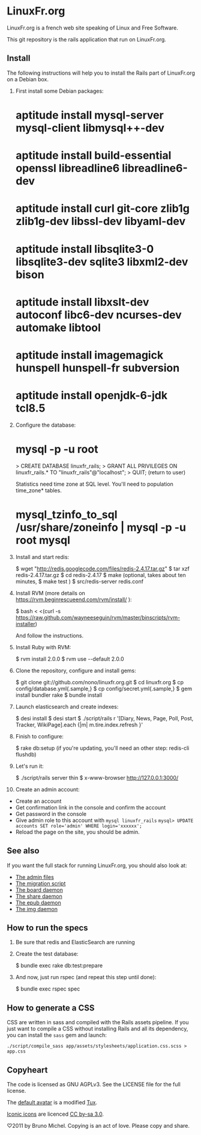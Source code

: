 LinuxFr.org
===========

LinuxFr.org is a french web site speaking of Linux and Free Software.

This git repository is the rails application that run on LinuxFr.org.


Install
-------

The following instructions will help you to install the Rails part of
LinuxFr.org on a Debian box.

1) First install some Debian packages:

    # aptitude install mysql-server mysql-client libmysql++-dev
    # aptitude install build-essential openssl libreadline6 libreadline6-dev
    # aptitude install curl git-core zlib1g zlib1g-dev libssl-dev libyaml-dev
    # aptitude install libsqlite3-0 libsqlite3-dev sqlite3 libxml2-dev bison
    # aptitude install libxslt-dev autoconf libc6-dev ncurses-dev automake libtool
    # aptitude install imagemagick hunspell hunspell-fr subversion
    # aptitude install openjdk-6-jdk tcl8.5

2) Configure the database:

    # mysql -p -u root
    <enter your root password for mysql>
    > CREATE DATABASE linuxfr_rails;
    > GRANT ALL PRIVILEGES ON linuxfr_rails.* TO "linuxfr_rails"@"localhost";
    > QUIT;
    (return to user)

    Statistics need time zone at SQL level. You'll need to population time_zone* tables.
    # mysql_tzinfo_to_sql /usr/share/zoneinfo | mysql -p -u root mysql

3) Install and start redis:

    $ wget "http://redis.googlecode.com/files/redis-2.4.17.tar.gz"
    $ tar xzf redis-2.4.17.tar.gz
    $ cd redis-2.4.17
    $ make
    (optional, takes about ten minutes, $ make test )
    $ src/redis-server redis.conf

4) Install RVM (more details on https://rvm.beginrescueend.com/rvm/install/ ):

    $ bash < <(curl -s https://raw.github.com/wayneeseguin/rvm/master/binscripts/rvm-installer)

   And follow the instructions.

5) Install Ruby with RVM:

    $ rvm install 2.0.0
    $ rvm use --default 2.0.0

6) Clone the repository, configure and install gems:

    $ git clone git://github.com/nono/linuxfr.org.git
    $ cd linuxfr.org
    $ cp config/database.yml{.sample,}
    $ cp config/secret.yml{.sample,}
    $ gem install bundler rake
    $ bundle install

7) Launch elasticsearch and create indexes:

    $ desi install
    $ desi start
    $ ./script/rails r '[Diary, News, Page, Poll, Post, Tracker, WikiPage].each {|m| m.tire.index.refresh }'

8) Finish to configure:

    $ rake db:setup
    (if you're updating, you'll need an other step: redis-cli flushdb)

9) Let's run it:

    $ ./script/rails server thin
    $ x-www-browser http://127.0.0.1:3000/

10) Create an admin account:

* Create an account
* Get confirmation link in the console and confirm the account
* Get password in the console
* Give admin role to this account with
  `mysql linuxfr_rails`
  `mysql> UPDATE accounts SET role='admin' WHERE login='xxxxxx';`
* Reload the page on the site, you should be admin.


See also
--------

If you want the full stack for running LinuxFr.org, you should also look at:

* [The admin files](https://github.com/nono/admin-linuxfr.org)
* [The migration script](https://github.com/nono/migration-linuxfr.org)
* [The board daemon](https://github.com/nono/board-sse-linuxfr.org)
* [The share daemon](https://github.com/nono/share-LinuxFr.org)
* [The epub daemon](https://github.com/nono/epub-LinuxFr.org)
* [The img daemon](https://github.com/nono/img-LinuxFr.org)


How to run the specs
--------------------

1) Be sure that redis and ElasticSearch are running

2) Create the test database:

    $ bundle exec rake db:test:prepare

3) And now, just run rspec (and repeat this step until done):

    $ bundle exec rspec spec


How to generate a CSS
---------------------

CSS are written in sass and compiled with the Rails assets pipeline.
If you just want to compile a CSS without installing Rails and all its
dependency, you can install the `sass` gem and launch:

    ./script/compile_sass app/assets/stylesheets/application.css.scss > app.css


Copyheart
---------

The code is licensed as GNU AGPLv3. See the LICENSE file for the full license.

The [default avatar](http://linuxfr.org/images/default-avatar.png) is a modified
[Tux](http://en.wikipedia.org/wiki/Tux).

[Iconic icons](http://somerandomdude.com/projects/iconic/) are licenced
[CC by-sa 3.0](http://creativecommons.org/licenses/by-sa/3.0/us/).

♡2011 by Bruno Michel. Copying is an act of love. Please copy and share.
